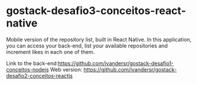 # gostack-desafio3-conceitos-react-native
Mobile version of the repository list, built in React Native. In this application, you can access your back-end, list your available repositories and increment likes in each one of them.

Link to the back-end:https://github.com/ivandersr/gostack-desafio1-conceitos-nodejs
Web version: https://github.com/ivandersr/gostack-desafio2-conceitos-reactjs
